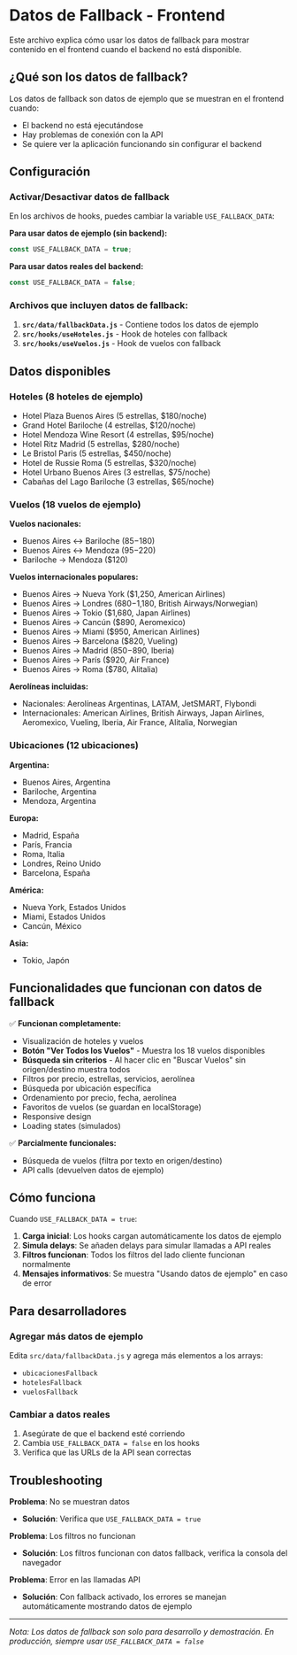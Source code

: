 # Datos de Fallback - Frontend

Este archivo explica cómo usar los datos de fallback para mostrar contenido en el frontend cuando el backend no está disponible.

## ¿Qué son los datos de fallback?

Los datos de fallback son datos de ejemplo que se muestran en el frontend cuando:
- El backend no está ejecutándose
- Hay problemas de conexión con la API
- Se quiere ver la aplicación funcionando sin configurar el backend

## Configuración

### Activar/Desactivar datos de fallback

En los archivos de hooks, puedes cambiar la variable `USE_FALLBACK_DATA`:

**Para usar datos de ejemplo (sin backend):**
```javascript
const USE_FALLBACK_DATA = true;
```

**Para usar datos reales del backend:**
```javascript
const USE_FALLBACK_DATA = false;
```

### Archivos que incluyen datos de fallback:

1. **`src/data/fallbackData.js`** - Contiene todos los datos de ejemplo
2. **`src/hooks/useHoteles.js`** - Hook de hoteles con fallback
3. **`src/hooks/useVuelos.js`** - Hook de vuelos con fallback

## Datos disponibles

### Hoteles (8 hoteles de ejemplo)
- Hotel Plaza Buenos Aires (5 estrellas, $180/noche)
- Grand Hotel Bariloche (4 estrellas, $120/noche)
- Hotel Mendoza Wine Resort (4 estrellas, $95/noche)
- Hotel Ritz Madrid (5 estrellas, $280/noche)
- Le Bristol Paris (5 estrellas, $450/noche)
- Hotel de Russie Roma (5 estrellas, $320/noche)
- Hotel Urbano Buenos Aires (3 estrellas, $75/noche)
- Cabañas del Lago Bariloche (3 estrellas, $65/noche)

### Vuelos (18 vuelos de ejemplo)
**Vuelos nacionales:**
- Buenos Aires ↔ Bariloche ($85-$180)
- Buenos Aires ↔ Mendoza ($95-$220) 
- Bariloche → Mendoza ($120)

**Vuelos internacionales populares:**
- Buenos Aires → Nueva York ($1,250, American Airlines)
- Buenos Aires → Londres ($680-$1,180, British Airways/Norwegian)
- Buenos Aires → Tokio ($1,680, Japan Airlines)
- Buenos Aires → Cancún ($890, Aeromexico)
- Buenos Aires → Miami ($950, American Airlines)
- Buenos Aires → Barcelona ($820, Vueling)
- Buenos Aires → Madrid ($850-$890, Iberia)
- Buenos Aires → París ($920, Air France)
- Buenos Aires → Roma ($780, Alitalia)

**Aerolíneas incluidas:**
- Nacionales: Aerolíneas Argentinas, LATAM, JetSMART, Flybondi
- Internacionales: American Airlines, British Airways, Japan Airlines, Aeromexico, Vueling, Iberia, Air France, Alitalia, Norwegian

### Ubicaciones (12 ubicaciones)
**Argentina:**
- Buenos Aires, Argentina
- Bariloche, Argentina  
- Mendoza, Argentina

**Europa:**
- Madrid, España
- París, Francia
- Roma, Italia
- Londres, Reino Unido
- Barcelona, España

**América:**
- Nueva York, Estados Unidos
- Miami, Estados Unidos
- Cancún, México

**Asia:**
- Tokio, Japón

## Funcionalidades que funcionan con datos de fallback

✅ **Funcionan completamente:**
- Visualización de hoteles y vuelos
- **Botón "Ver Todos los Vuelos"** - Muestra los 18 vuelos disponibles
- **Búsqueda sin criterios** - Al hacer clic en "Buscar Vuelos" sin origen/destino muestra todos
- Filtros por precio, estrellas, servicios, aerolínea
- Búsqueda por ubicación específica
- Ordenamiento por precio, fecha, aerolínea
- Favoritos de vuelos (se guardan en localStorage)
- Responsive design
- Loading states (simulados)

✅ **Parcialmente funcionales:**
- Búsqueda de vuelos (filtra por texto en origen/destino)
- API calls (devuelven datos de ejemplo)

## Cómo funciona

Cuando `USE_FALLBACK_DATA = true`:

1. **Carga inicial**: Los hooks cargan automáticamente los datos de ejemplo
2. **Simula delays**: Se añaden delays para simular llamadas a API reales
3. **Filtros funcionan**: Todos los filtros del lado cliente funcionan normalmente
4. **Mensajes informativos**: Se muestra "Usando datos de ejemplo" en caso de error

## Para desarrolladores

### Agregar más datos de ejemplo

Edita `src/data/fallbackData.js` y agrega más elementos a los arrays:
- `ubicacionesFallback`
- `hotelesFallback` 
- `vuelosFallback`

### Cambiar a datos reales

1. Asegúrate de que el backend esté corriendo
2. Cambia `USE_FALLBACK_DATA = false` en los hooks
3. Verifica que las URLs de la API sean correctas

## Troubleshooting

**Problema**: No se muestran datos
- **Solución**: Verifica que `USE_FALLBACK_DATA = true`

**Problema**: Los filtros no funcionan  
- **Solución**: Los filtros funcionan con datos fallback, verifica la consola del navegador

**Problema**: Error en las llamadas API
- **Solución**: Con fallback activado, los errores se manejan automáticamente mostrando datos de ejemplo

---

*Nota: Los datos de fallback son solo para desarrollo y demostración. En producción, siempre usar `USE_FALLBACK_DATA = false`*